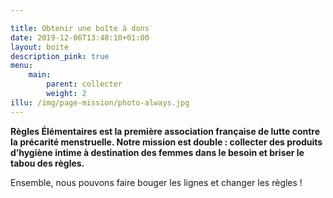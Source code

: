 ```yaml
---

title: Obtenir une boîte à dons
date: 2019-12-06T13:48:10+01:00
layout: boite
description_pink: true
menu: 
    main:
        parent: collecter
        weight: 2
illu: /img/page-mission/photo-always.jpg
---
```

**Règles Élémentaires est la première association française de lutte contre la précarité menstruelle. Notre mission est double : collecter des produits d’hygiène intime à destination des femmes dans le besoin et briser le tabou des règles.**

Ensemble, nous pouvons faire bouger les lignes et changer les règles ! 

